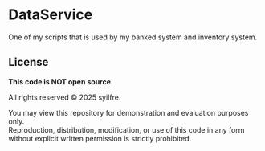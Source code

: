 # DataService
One of my scripts that is used by my banked system and inventory system.

## License

**This code is NOT open source.**

All rights reserved © 2025 syilfre.

You may view this repository for demonstration and evaluation purposes only.  
Reproduction, distribution, modification, or use of this code in any form without explicit written permission is strictly prohibited.
